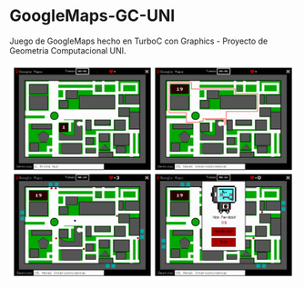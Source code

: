 # GoogleMaps-GC-UNI

Juego de GoogleMaps hecho en TurboC con Graphics - Proyecto de Geometria Computacional UNI.

![img](https://github.com/Zenovya/GoogleMaps-GC-UNI/blob/main/img.jpg)
